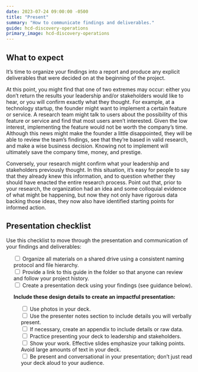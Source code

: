 ```yaml
---
date: 2023-07-24 09:00:00 -0500
title: "Present"
summary: "How to communicate findings and deliverables."
guide: hcd-discovery-operations
primary_image: hcd-discovery-operations
---
```


## What to expect

It’s time to organize your findings into a report and produce any explicit deliverables that were decided on at the beginning of the project.

At this point, you might find that one of two extremes may occur: either you don’t return the results your leadership and/or stakeholders would like to hear, or you will confirm exactly what they thought. For example, at a technology startup, the founder might want to implement a certain feature or service. A research team might talk to users about the possibility of this feature or service and find that most users aren’t interested. Given the low interest, implementing the feature would not be worth the company’s time. Although this news might make the founder a little disappointed, they will be able to review the team’s findings, see that they’re based in valid research, and make a wise business decision. Knowing not to implement will ultimately save the company time, money, and prestige.

Conversely, your research might confirm what your leadership and stakeholders previously thought. In this situation, it’s easy for people to say that they already knew this information, and to question whether they should have enacted the entire research process. Point out that, prior to your research, the organization had an idea and some colloquial evidence of what might be happening, but now they not only have rigorous data backing those ideas, they now also have identified starting points for informed action.


## Presentation checklist

Use this checklist to move through the presentation and communication of your findings and deliverables:

<div style="margin-left: 20px">
<input type="checkbox">
Organize all materials on a shared drive using a consistent naming protocol and file hierarchy.
</input><br>
<input type="checkbox">
Provide a link to this guide in the folder so that anyone can review and follow your project history.
</input><br>
<input type="checkbox">
Create a presentation deck using your findings (see guidance below).
</input><br>

**Include these design details to create an impactful presentation:**
<div style="margin-left: 20px">
<input type="checkbox">
Use photos in your deck.
</input><br>
<input type="checkbox">
Use the presenter notes section to include details you will verbally present.
</input><br>
<input type="checkbox">
If necessary, create an appendix to include details or raw data.
</input><br>
<input type="checkbox">
Practice presenting your deck to leadership and stakeholders.
</input><br>
<input type="checkbox">
Show your work. Effective slides emphasize your talking points. Avoid large amounts of text in your deck. 
</input><br>
<input type="checkbox">
Be present and conversational in your presentation; don’t just read your deck aloud to your audience.
</input><br>
</div>
</div>
